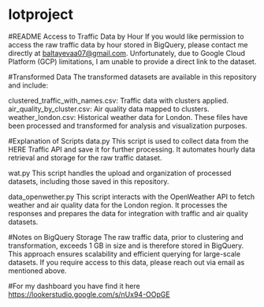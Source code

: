 # Iotproject

#README
Access to Traffic Data by Hour
If you would like permission to access the raw traffic data by hour stored in BigQuery, please contact me directly at baltayevaa07@gmail.com. Unfortunately, due to Google Cloud Platform (GCP) limitations, I am unable to provide a direct link to the dataset.

#Transformed Data
The transformed datasets are available in this repository and include:

clustered_traffic_with_names.csv: Traffic data with clusters applied.
air_quality_by_cluster.csv: Air quality data mapped to clusters.
weather_london.csv: Historical weather data for London.
These files have been processed and transformed for analysis and visualization purposes.

#Explanation of Scripts
data.py
This script is used to collect data from the HERE Traffic API and save it for further processing. It automates hourly data retrieval and storage for the raw traffic dataset.

wat.py
This script handles the upload and organization of processed datasets, including those saved in this repository.

data_openwether.py
This script interacts with the OpenWeather API to fetch weather and air quality data for the London region. It processes the responses and prepares the data for integration with traffic and air quality datasets.

#Notes on BigQuery Storage
The raw traffic data, prior to clustering and transformation, exceeds 1 GB in size and is therefore stored in BigQuery. This approach ensures scalability and efficient querying for large-scale datasets. If you require access to this data, please reach out via email as mentioned above.

#For my dashboard you have find it here https://lookerstudio.google.com/s/nUx94-OOpGE
